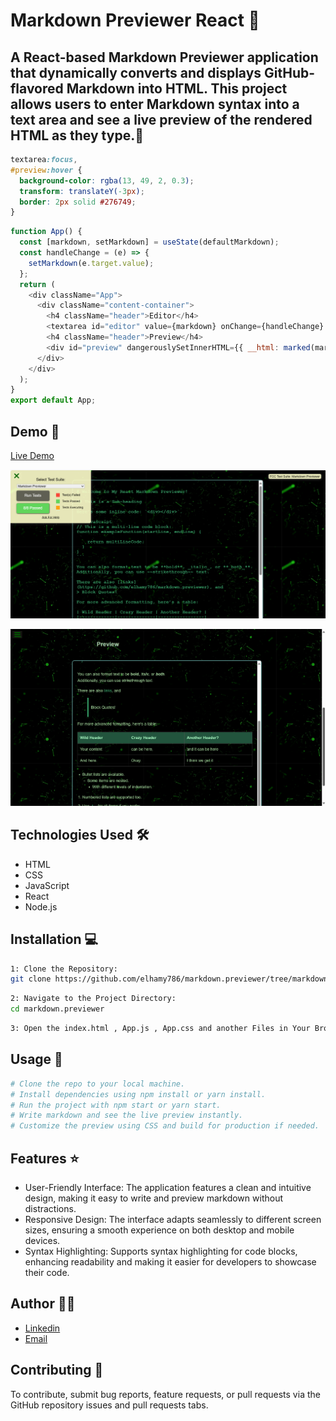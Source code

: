 # Markdown Previewer React 🚀

## A React-based Markdown Previewer application that dynamically converts and displays GitHub-flavored Markdown into HTML. This project allows users to enter Markdown syntax into a text area and see a live preview of the rendered HTML as they type.📝


```css
textarea:focus,
#preview:hover {
  background-color: rgba(13, 49, 2, 0.3);
  transform: translateY(-3px);
  border: 2px solid #276749;
}
```

```javascript
function App() {
  const [markdown, setMarkdown] = useState(defaultMarkdown);
  const handleChange = (e) => {
    setMarkdown(e.target.value);
  };
  return (
    <div className="App">
      <div className="content-container">
        <h4 className="header">Editor</h4>
        <textarea id="editor" value={markdown} onChange={handleChange} />
        <h4 className="header">Preview</h4>
        <div id="preview" dangerouslySetInnerHTML={{ __html: marked(markdown) }} />
      </div>
    </div>
  );
}
export default App;
```

## Demo 📸

[Live Demo](https://deploy-preview-1--aquamarine-nougat-106d52.netlify.app/)

![Screenshot](./src/Screenshot%202024-09-01%20184954.png)

![Screenshot](./src/Screenshot%202024-09-01%20184914.png)

## Technologies Used 🛠️

- HTML
- CSS
- JavaScript
- React
- Node.js


## Installation 💻

```bash
1: Clone the Repository:
git clone https://github.com/elhamy786/markdown.previewer/tree/markdown.previewer
```

```bash
2: Navigate to the Project Directory:
cd markdown.previewer
```

```bash
3: Open the index.html , App.js , App.css and another Files in Your Browser.
```

## Usage 🎯

```bash
# Clone the repo to your local machine.
# Install dependencies using npm install or yarn install.
# Run the project with npm start or yarn start.
# Write markdown and see the live preview instantly.
# Customize the preview using CSS and build for production if needed.
```

## Features ⭐

- User-Friendly Interface: The application features a clean and intuitive design, making it easy to write and preview markdown without distractions.
- Responsive Design: The interface adapts seamlessly to different screen sizes, ensuring a smooth experience on both desktop and mobile devices.
- Syntax Highlighting: Supports syntax highlighting for code blocks, enhancing readability and making it easier for developers to showcase their code.

## Author 👩‍💻

- [Linkedin](https://www.linkedin.com/in/elham-afzali-05326130b?utm_source=share&utm_campaign=share_via&utm_content=profile&utm_medium=ios_app)
- [Email](elham.afzali1383@gmail.com)

## Contributing 🤝
To contribute, submit bug reports, feature requests, or pull requests via the GitHub repository issues and pull requests tabs.
